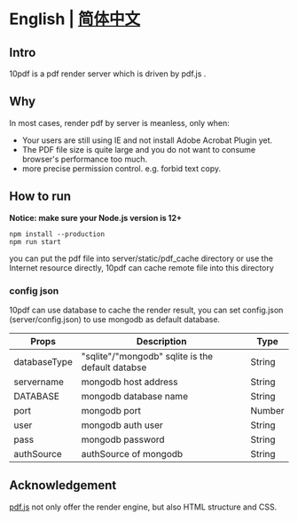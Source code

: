 # English | [简体中文](./README_zhCN.md)

## Intro
10pdf is a pdf render server which is driven by pdf.js .

## Why
In most cases, render pdf by server is meanless, only when:
- Your users are still using IE and not install Adobe Acrobat Plugin yet.
- The PDF file size is quite large and you do not want to consume browser's performance too much.
- more precise permission control. e.g. forbid text copy.

## How to run 

**Notice: make sure your Node.js version is 12+**
```shell
npm install --production
npm run start
```
you can put the pdf file into server/static/pdf_cache directory or use the Internet resource directly, 10pdf can cache remote file into this directory

### config json
10pdf can use database to cache the render result, you can set config.json (server/config.json) to use mongodb as default database.

| Props        | Description                                      | Type   |
| ------------ | ------------------------------------------------ | ------ |
| databaseType | "sqlite"/"mongodb" sqlite is the default databse | String |
| servername   | mongodb host address                             | String |
| DATABASE     | mongodb database name                            | String |
| port         | mongodb port                                     | Number |
| user         | mongodb auth user                                | String |
| pass         | mongodb password                                 | String |
| authSource   | authSource of mongodb                            | String |
## Acknowledgement

[pdf.js](https://github.com/mozilla/pdf.js)
not only offer the render engine, but also HTML structure and CSS. 